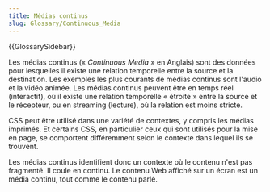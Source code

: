 ```yaml
---
title: Médias continus
slug: Glossary/Continuous_Media
---
```


{{GlossarySidebar}}

Les médias continus (« _Continuous Media_ » en Anglais) sont des données pour lesquelles il existe une relation temporelle entre la source et la destination. Les exemples les plus courants de médias continus sont l'audio et la vidéo animée. Les médias continus peuvent être en temps réel (interactif), où il existe une relation temporelle « étroite » entre la source et le récepteur, ou en streaming (lecture), où la relation est moins stricte.

CSS peut être utilisé dans une variété de contextes, y compris les médias imprimés. Et certains CSS, en particulier ceux qui sont utilisés pour la mise en page, se comportent différemment selon le contexte dans lequel ils se trouvent.

Les médias continus identifient donc un contexte où le contenu n'est pas fragmenté. Il coule en continu. Le contenu Web affiché sur un écran est un média continu, tout comme le contenu parlé.
